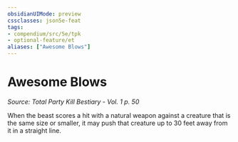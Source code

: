 ```yaml
---
obsidianUIMode: preview
cssclasses: json5e-feat
tags:
- compendium/src/5e/tpk
- optional-feature/et
aliases: ["Awesome Blows"]
---
```

# Awesome Blows
*Source: Total Party Kill Bestiary - Vol. 1 p. 50*  

When the beast scores a hit with a natural weapon against a creature that is the same size or smaller, it may push that creature up to 30 feet away from it in a straight line.